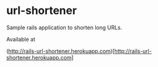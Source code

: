 # url-shortener

Sample rails application to shorten long URLs.

Available at

(http://rails-url-shortener.herokuapp.com)[http://rails-url-shortener.herokuapp.com]
